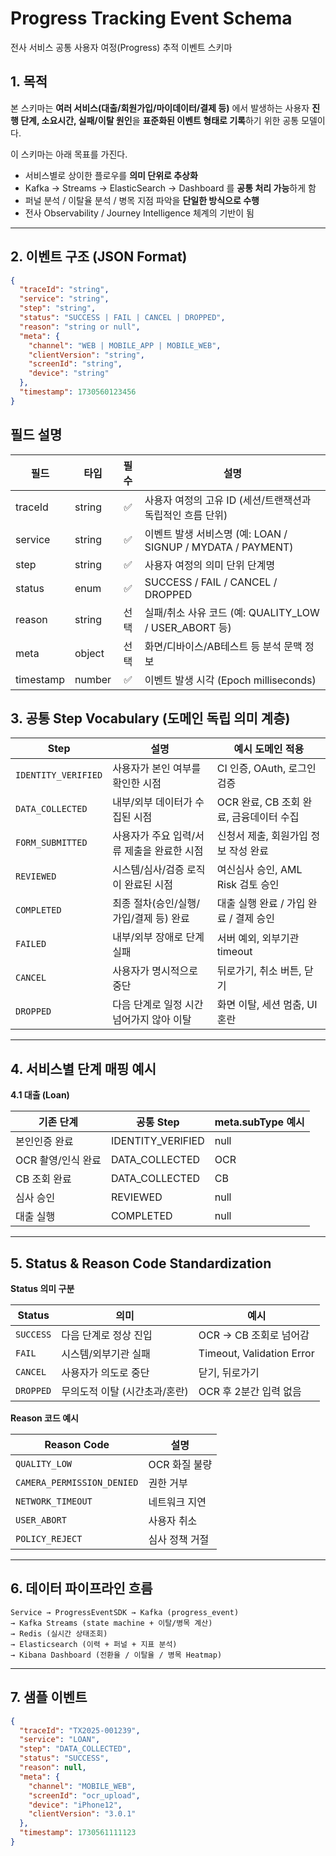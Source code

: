 # Progress Tracking Event Schema
전사 서비스 공통 사용자 여정(Progress) 추적 이벤트 스키마

## 1. 목적
본 스키마는 **여러 서비스(대출/회원가입/마이데이터/결제 등)** 에서 발생하는
사용자 **진행 단계, 소요시간, 실패/이탈 원인**을
**표준화된 이벤트 형태로 기록**하기 위한 공통 모델이다.

이 스키마는 아래 목표를 가진다.

- 서비스별로 상이한 플로우를 **의미 단위로 추상화**
- Kafka → Streams → ElasticSearch → Dashboard 를 **공통 처리 가능**하게 함
- 퍼널 분석 / 이탈율 분석 / 병목 지점 파악을 **단일한 방식으로 수행**
- 전사 Observability / Journey Intelligence 체계의 기반이 됨

---

## 2. 이벤트 구조 (JSON Format)

```json
{
  "traceId": "string",
  "service": "string",
  "step": "string",
  "status": "SUCCESS | FAIL | CANCEL | DROPPED",
  "reason": "string or null",
  "meta": {
    "channel": "WEB | MOBILE_APP | MOBILE_WEB",
    "clientVersion": "string",
    "screenId": "string",
    "device": "string"
  },
  "timestamp": 1730560123456
}
```

## 필드 설명

| 필드        | 타입     | 필수 | 설명                                                         |
|-------------|----------|:---:|--------------------------------------------------------------|
| traceId     | string   | ✅  | 사용자 여정의 고유 ID (세션/트랜잭션과 독립적인 흐름 단위)       |
| service     | string   | ✅  | 이벤트 발생 서비스명 (예: LOAN / SIGNUP / MYDATA / PAYMENT) |
| step        | string   | ✅  | 사용자 여정의 의미 단위 단계명                                |
| status      | enum     | ✅  | SUCCESS / FAIL / CANCEL / DROPPED                            |
| reason      | string   | 선택 | 실패/취소 사유 코드 (예: QUALITY_LOW / USER_ABORT 등)        |
| meta        | object   | 선택 | 화면/디바이스/AB테스트 등 분석 문맥 정보                      |
| timestamp   | number   | ✅  | 이벤트 발생 시각 (Epoch milliseconds)                       |

## 3. 공통 Step Vocabulary (도메인 독립 의미 계층)
| Step                | 설명                       | 예시 도메인 적용                  |
| ------------------- | ------------------------ | -------------------------- |
| `IDENTITY_VERIFIED` | 사용자가 본인 여부를 확인한 시점       | CI 인증, OAuth, 로그인 검증       |
| `DATA_COLLECTED`    | 내부/외부 데이터가 수집된 시점        | OCR 완료, CB 조회 완료, 금융데이터 수집 |
| `FORM_SUBMITTED`    | 사용자가 주요 입력/서류 제출을 완료한 시점 | 신청서 제출, 회원가입 정보 작성 완료      |
| `REVIEWED`          | 시스템/심사/검증 로직이 완료된 시점     | 여신심사 승인, AML Risk 검토 승인    |
| `COMPLETED`         | 최종 절차(승인/실행/가입/결제 등) 완료  | 대출 실행 완료 / 가입 완료 / 결제 승인   |
| `FAILED`            | 내부/외부 장애로 단계 실패          | 서버 예외, 외부기관 timeout        |
| `CANCEL`            | 사용자가 명시적으로 중단            | 뒤로가기, 취소 버튼, 닫기            |
| `DROPPED`           | 다음 단계로 일정 시간 넘어가지 않아 이탈  | 화면 이탈, 세션 멈춤, UI 혼란        |

---
## 4. 서비스별 단계 매핑 예시
**4.1 대출 (Loan)**

| 기존 단계        | 공통 Step       | meta.subType 예시 |
|------------------|-----------------|-------------------|
| 본인인증 완료      | IDENTITY_VERIFIED | null              |
| OCR 촬영/인식 완료 | DATA_COLLECTED    | OCR               |
| CB 조회 완료     | DATA_COLLECTED    | CB                |
| 심사 승인        | REVIEWED          | null              |
| 대출 실행        | COMPLETED         | null              |

---
## 5. Status & Reason Code Standardization
**Status 의미 구분**

| Status    | 의미                | 예시                        |
| --------- | ----------------- | ------------------------- |
| `SUCCESS` | 다음 단계로 정상 진입      | OCR → CB 조회로 넘어감          |
| `FAIL`    | 시스템/외부기관 실패       | Timeout, Validation Error |
| `CANCEL`  | 사용자가 의도로 중단       | 닫기, 뒤로가기                  |
| `DROPPED` | 무의도적 이탈 (시간초과/혼란) | OCR 후 2분간 입력 없음           |


**Reason 코드 예시**

| Reason Code                | 설명        |
| -------------------------- | --------- |
| `QUALITY_LOW`              | OCR 화질 불량 |
| `CAMERA_PERMISSION_DENIED` | 권한 거부     |
| `NETWORK_TIMEOUT`          | 네트워크 지연   |
| `USER_ABORT`               | 사용자 취소    |
| `POLICY_REJECT`            | 심사 정책 거절  |

---
## 6. 데이터 파이프라인 흐름

```
Service → ProgressEventSDK → Kafka (progress_event)
→ Kafka Streams (state machine + 이탈/병목 계산)
→ Redis (실시간 상태조회)
→ Elasticsearch (이력 + 퍼널 + 지표 분석)
→ Kibana Dashboard (전환율 / 이탈율 / 병목 Heatmap)
```

---

## 7. 샘플 이벤트

```json
{
  "traceId": "TX2025-001239",
  "service": "LOAN",
  "step": "DATA_COLLECTED",
  "status": "SUCCESS",
  "reason": null,
  "meta": {
    "channel": "MOBILE_WEB",
    "screenId": "ocr_upload",
    "device": "iPhone12",
    "clientVersion": "3.0.1"
  },
  "timestamp": 1730561111123
}

```

